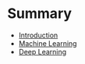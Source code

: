 # Summary

* [Introduction](README.md)
* [Machine Learning](Machine-Learning/README.md)
* [Deep Learning](Deep-Learning/README.md)

